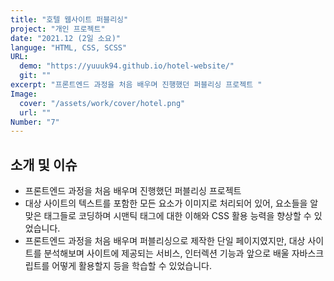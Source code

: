 ```yaml
---
title: "호텔 웹사이트 퍼블리싱"
project: "개인 프로젝트"
date: "2021.12 (2일 소요)"
languge: "HTML, CSS, SCSS"
URL:
  demo: "https://yuuuk94.github.io/hotel-website/"
  git: ""
excerpt: "프론트엔드 과정을 처음 배우며 진행했던 퍼블리싱 프로젝트 "
Image:
  cover: "/assets/work/cover/hotel.png"
  url: ""
Number: "7"
---
```


## 소개 및 이슈

- 프론트엔드 과정을 처음 배우며 진행했던 퍼블리싱 프로젝트
- 대상 사이트의 텍스트를 포함한 모든 요소가 이미지로 처리되어 있어, 요소들을 알맞은 태그들로 코딩하며 시맨틱 태그에 대한 이해와 CSS 활용 능력을 향상할 수 있었습니다.
- 프론트엔드 과정을 처음 배우며 퍼블리싱으로 제작한 단일 페이지였지만, 대상 사이트를 분석해보며 사이트에 제공되는 서비스, 인터렉션 기능과 앞으로 배울 자바스크립트를 어떻게 활용할지 등을 학습할 수 있었습니다.
